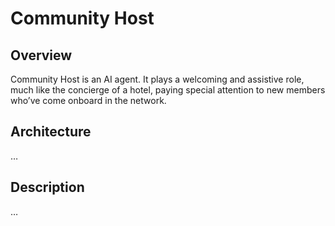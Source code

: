 # Community Host
## Overview
Community Host is an AI agent. It plays a welcoming and assistive role, much like the concierge of a hotel, paying special attention to new members who’ve come onboard in the network. 

## Architecture
…

## Description
…

